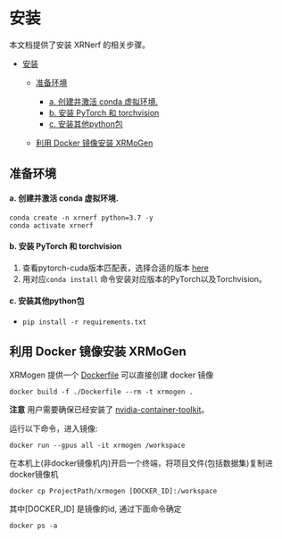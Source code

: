 # 安装

本文档提供了安装 XRNerf 的相关步骤。

<!-- TOC -->

- [安装](#安装)
  <!-- - [安装依赖包](#安装依赖包) -->
  - [准备环境](#准备环境)
      - [a. 创建并激活 conda 虚拟环境.](#a-创建并激活-conda-虚拟环境)
      - [b. 安装 PyTorch 和 torchvision](#b-安装-pytorch-和-torchvision)
      - [c. 安装其他python包](#c-安装其他python包)

  - [利用 Docker 镜像安装 XRMoGen](#利用-docker-镜像安装-xrmogen)
  <!-- - [安装验证](#安装验证) -->

<!-- TOC -->
<!-- 
## 安装依赖包

- Linux
- Python 3.7+
- PyTorch 1.6+
- CUDA 10.0+
- GCC 7.5+
- build-essential: Install by `apt-get install -y build-essential git ninja-build ffmpeg libsm6 libxext6 libgl1`
- [mmcv-full](https://github.com/open-mmlab/mmcv)
- Numpy
- ffmpeg
- [opencv-python 3+](https://github.com/dmlc/decord): 可通过 `pip install opencv-python>=3` 安装
- [imageio](https://github.com/dmlc/decord): 可通过 `pip install imageio` 安装
- [scikit-image](https://github.com/dmlc/decord): 可通过 `pip install scikit-image` 安装
- [spconv](https://github.com/dmlc/decord): 从支持的版本中选择跟你本地cuda版本一致的安装, 比如 `pip install spconv-cu113`
- [pytorch3d](https://github.com/dmlc/decord): 可通过 `pip install "git+https://github.com/facebookresearch/pytorch3d.git@stable"` 安装
 -->


## 准备环境
<!-- 
#### a. 安装系统依赖库.

```shell
sudo apt install libgl-dev freeglut3-dev build-essential git ninja-build ffmpeg libsm6 libxext6 libgl1
``` -->

#### a. 创建并激活 conda 虚拟环境.

```shell
conda create -n xrnerf python=3.7 -y
conda activate xrnerf
```

#### b. 安装 PyTorch 和 torchvision

1. 查看pytorch-cuda版本匹配表，选择合适的版本 [here](https://pytorch.org/get-started/previous-versions/) 
2. 用对应`conda install` 命令安装对应版本的PyTorch以及Torchvision。

#### c. 安装其他python包
* ```pip install -r requirements.txt```
<!-- * 根据[官方说明](https://mmcv.readthedocs.io/en/latest/get_started/installation.html)，安装 ```mmcv-full```
* 安装 ```spconv```, 比如 ```pip install spconv-cu111```. 值得注意的是只有部分cuda版本是支持的, 具体请查看 [官方说明](https://github.com/traveller59/spconv)
* 通过 ```pip install "git+https://github.com/facebookresearch/pytorch3d.git@stable"``` 安装 ```pytorch3d```
* 通过 ```pip install git+https://github.com/NVlabs/tiny-cuda-nn/#subdirectory=bindings/torch``` 安装 ```tcnn``` 
* 查看[官方说明](https://github.com/creiser/kilonerf#option-b-build-cuda-extension-yourself) 安装 ```kilo-cuda``` -->
  
<!-- #### e. 安装cuda扩展
* 为了支持instant-ngp算法，需要编译安装cuda扩展 ```raymarch```, 查看[具体教程](../../extensions/ngp_raymarch/README.md) -->


## 利用 Docker 镜像安装 XRMoGen

XRMogen 提供一个 [Dockerfile](../../Dockerfile) 可以直接创建 docker 镜像

```shell
docker build -f ./Dockerfile --rm -t xrmogen .
```

**注意** 用户需要确保已经安装了 [nvidia-container-toolkit](https://docs.nvidia.com/datacenter/cloud-native/container-toolkit/install-guide.html#docker)。

运行以下命令，进入镜像:
```shell
docker run --gpus all -it xrmogen /workspace
```
在本机上(非docker镜像机内)开启一个终端，将项目文件(包括数据集)复制进docker镜像机
```shell
docker cp ProjectPath/xrmogen [DOCKER_ID]:/workspace
```
其中[DOCKER_ID] 是镜像的id, 通过下面命令确定
```
docker ps -a
```
  
<!-- ## 安装验证

为了验证 XRNerf 和所需的依赖包是否已经安装成功，可以运行单元测试模块

```shell
coverage run --source xrnerf/models -m pytest -s test/models && coverage report -m
```

注意，运行单元测试模块前需要额外安装 ```coverage``` 和 ```pytest``` 
```
pip install coverage pytest -i https://pypi.tuna.tsinghua.edu.cn/simple
``` -->

